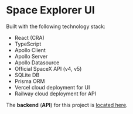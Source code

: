 # Space Explorer UI

Built with the following technology stack:

-   React (CRA)
-   TypeScript
-   Apollo Client
-   Apollo Server
-   Apollo Datasource
-   Official SpaceX API (v4, v5)
-   SQLite DB
-   Prisma ORM
-   Vercel cloud deployment for UI
-   Railway cloud deployment for API

The **backend** (**API**) for this project is [located here](https://github.com/dvakatsiienko/space-explorer-api).
